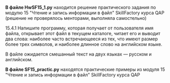 <b>В файле HwSF15_1.py</b> находится решение практического задания по модулю 15 "Чтение и запись информации в файл" SkillFactory курса QAP 
(решение не проверялось менторами, выполняла самостельно)



15.4.1
Напишите программу, которая получает от пользователя имя файла, открывает этот файл в текущем каталоге, читает его и выводит два слова: наиболее часто 
встречающееся из тех, что имеют размер более трех символов, и наиболее длинное слово на английском языке.

В файле ожидается смешанный текст на двух языках — русском и английском.



<b>В файле SF15_practic.py</b> находятся практические примеры из модуля 15 "Чтение и запись информации в файл" SkillFactory курса QAP 
